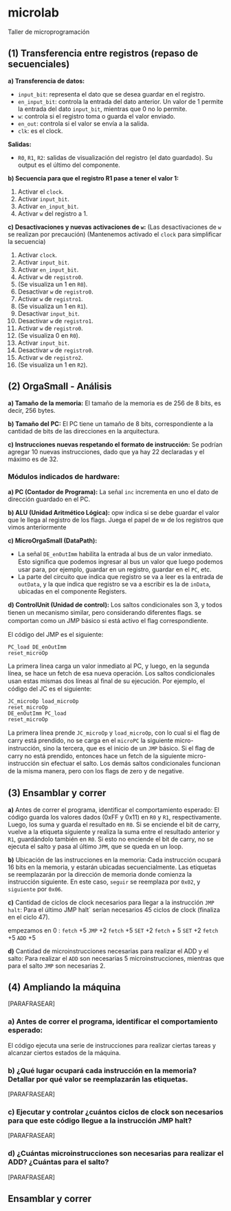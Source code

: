 # microlab
Taller de microprogramación

## (1) Transferencia entre registros (repaso de secuenciales)

**a) Transferencia de datos:**
   - `input_bit`: representa el dato que se desea guardar en el registro.
   - `en_input_bit`: controla la entrada del dato anterior. Un valor de 1 permite la entrada del dato `input_bit`, mientras que 0 no lo permite.
   - `w`: controla si el registro toma o guarda el valor enviado.
   - `en_out`: controla si el valor se envía a la salida.
   - `clk`: es el clock.

   **Salidas:**
   - `R0`, `R1`, `R2`: salidas de visualización del registro (el dato guardado). Su output es el último del componente.

**b) Secuencia para que el registro R1 pase a tener el valor 1:**
   1. Activar el `clock`.
   2. Activar `input_bit`.
   3. Activar `en_input_bit`.
   4. Activar `w` del registro a 1.

**c) Desactivaciones y nuevas activaciones de `w`:**
   (Las desactivaciones de `w` se realizan por precaución)
   (Mantenemos activado el `clock` para simplificar la secuencia)

   1. Activar `clock`.
   2. Activar `input_bit`.
   3. Activar `en_input_bit`.
   4. Activar `w` de `registro0`.
   5. (Se visualiza un 1 en `R0`).
   6. Desactivar `w` de `registro0`.
   7. Activar `w` de `registro1`.
   8. (Se visualiza un 1 en `R1`).
   9. Desactivar `input_bit`.
  10. Desactivar `w` de `registro1`.
  11. Activar `w` de `registro0`.
  12. (Se visualiza 0 en `R0`).
  13. Activar `input_bit`.
  14. Desactivar `w` de `registro0`.
  15. Activar `w` de `registro2`.
  16. (Se visualiza un 1 en `R2`).

## (2) OrgaSmall - Análisis

**a) Tamaño de la memoria:**
   El tamaño de la memoria es de 256 de 8 bits, es decir, 256 bytes.

**b) Tamaño del PC:**
   El PC tiene un tamaño de 8 bits, correspondiente a la cantidad de bits de las direcciones en la arquitectura.

**c) Instrucciones nuevas respetando el formato de instrucción:**
   Se podrían agregar 10 nuevas instrucciones, dado que ya hay 22 declaradas y el máximo es de 32.

### Módulos indicados de hardware:

**a) PC (Contador de Programa):** La señal `inc` incrementa en uno el dato de dirección guardado en el PC.

**b) ALU (Unidad Aritmético Lógica):** opw indica si se debe guardar el valor que le llega al registro de los flags. Juega el papel de w de los registros que vimos anteriormente

**c) MicroOrgaSmall (DataPath):**
  - La señal `DE_enOutImm` habilita la entrada al bus de un valor inmediato. Esto signiﬁca que podemos
ingresar al bus un valor que luego podemos usar para, por ejemplo, guardar en un registro, guardar en el
`PC`, etc.
  - La parte del circuito que indica que registro se va a leer es la entrada de `outData`, y la que indica que
registro se va a escribir es la de `inData`, ubicadas en el componente Registers.
  
**d) ControlUnit (Unidad de control):** Los saltos condicionales son 3, y todos tienen un mecanismo similar, pero considerando diferentes ﬂags.
se comportan como un JMP básico si está activo el ﬂag correspondiente.

El código del JMP es el siguiente:

```
PC_load DE_enOutImm
reset_microOp
```

La primera linea carga un valor inmediato al PC, y luego, en la segunda línea, se hace un fetch de esa nueva
operación.
Los saltos condicionales usan estas mismas dos líneas al ﬁnal de su ejecución. Por ejemplo, el código del JC
es el siguiente:

```
JC_microOp load_microOp
reset_microOp
DE_enOutImm PC_load
reset_microOp
```

La primera línea prende `JC_microOp` y `load_microOp`, con lo cual si el ﬂag de carry está prendido, no se
carga en el `microPC` la siguiente micro-instrucción, sino la tercera, que es el inicio de un `JMP` básico. Si el
ﬂag de carry no está prendido, entonces hace un fetch de la siguiente micro-instrucción sin efectuar el
salto.
Los demás saltos condicionales funcionan de la misma manera, pero con los ﬂags de zero y de negative.


## (3) Ensamblar y correr

**a)** Antes de correr el programa, identificar el comportamiento esperado:
El código guarda los valores dados (0xFF y 0x11) en `R0` y `R1`, respectivamente. Luego, los suma y guarda el resultado en `R0`. Si se enciende el bit de carry, vuelve a la etiqueta siguiente y realiza la suma entre el resultado anterior y `R1`, guardándolo también en `R0`. Si esto no enciende el bit de carry, no se ejecuta el salto y pasa al último `JPM`, que se queda en un loop.

**b)** Ubicación de las instrucciones en la memoria:
Cada instrucción ocupará 16 bits en la memoria, y estarán ubicadas secuencialmente. Las etiquetas se reemplazarán por la dirección de memoria donde comienza la instrucción siguiente. En este caso, `seguir` se reemplaza por `0x02`, y `siguiente` por `0x06`.

**c)** Cantidad de ciclos de clock necesarios para llegar a la instrucción `JMP halt`:
Para el último JMP halt` serían necesarios 45 ciclos de clock (finaliza en el ciclo 47).

empezamos en 0 : 
`fetch` +5
`JMP` +2
`fetch` +5
`SET` +2
`fetch` + 5
`SET` +2
`fetch` +5
`ADD` +5

**d)** Cantidad de microinstrucciones necesarias para realizar el ADD y el salto:
Para realizar el `ADD` son necesarias 5 microinstrucciones, mientras que para el salto `JMP` son necesarias 2.

## (4) Ampliando la máquina

[PARAFRASEAR]

### a) Antes de correr el programa, identificar el comportamiento esperado:

El código ejecuta una serie de instrucciones para realizar ciertas tareas y alcanzar ciertos estados de la máquina.

### b) ¿Qué lugar ocupará cada instrucción en la memoria? Detallar por qué valor se reemplazarán las etiquetas.

[PARAFRASEAR]

### c) Ejecutar y controlar ¿cuántos ciclos de clock son necesarios para que este código llegue a la instrucción JMP halt?

[PARAFRASEAR]

### d) ¿Cuántas microinstrucciones son necesarias para realizar el ADD? ¿Cuántas para el salto?

[PARAFRASEAR]

## Ensamblar y correr
